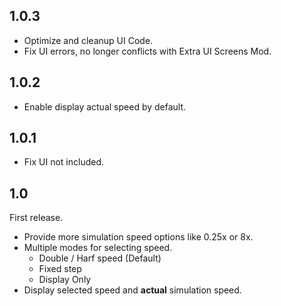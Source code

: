 ﻿## 1.0.3

- Optimize and cleanup UI Code.
- Fix UI errors, no longer conflicts with Extra UI Screens Mod.

## 1.0.2

- Enable display actual speed by default.

## 1.0.1

- Fix UI not included.

## 1.0

First release.

- Provide more simulation speed options like 0.25x or 8x.
- Multiple modes for selecting speed.
	- Double / Harf speed (Default)
	- Fixed step
	- Display Only
- Display selected speed and **actual** simulation speed.